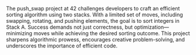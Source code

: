 The push_swap project at 42 challenges developers to craft an efficient sorting algorithm using two stacks. With a limited set of moves, including swapping, rotating, and pushing elements, the goal is to sort integers in Stack A. Success demands not just correctness, but optimization—minimizing moves while achieving the desired sorting outcome. This project sharpens algorithmic prowess, encourages creative problem-solving, and underscores the importance of efficient code.
